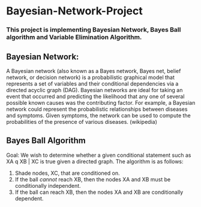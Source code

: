 # Bayesian-Network-Project
### This project is implementing Bayesian Network, Bayes Ball algorithm and Variable Elimination Algorithm.

## Bayesian Network:
A Bayesian network (also known as a Bayes network, Bayes net, belief network, or decision network) is a probabilistic graphical model that represents a set of variables and their conditional dependencies via a directed acyclic graph (DAG). Bayesian networks are ideal for taking an event that occurred and predicting the likelihood that any one of several possible known causes was the contributing factor. For example, a Bayesian network could represent the probabilistic relationships between diseases and symptoms. Given symptoms, the network can be used to compute the probabilities of the presence of various diseases.
(wikipedia)

## Bayes Ball Algorithm
Goal: We wish to determine whether a given conditional statement such as XA q XB | XC
is true given a directed graph.
The algorithm is as follows:
1. Shade nodes, XC, that are conditioned on.
2. If the ball _cannot_ reach XB, then the nodes XA and XB must be conditionally independent.
3. If the ball can reach XB, then the nodes XA and XB are conditionally dependent.
